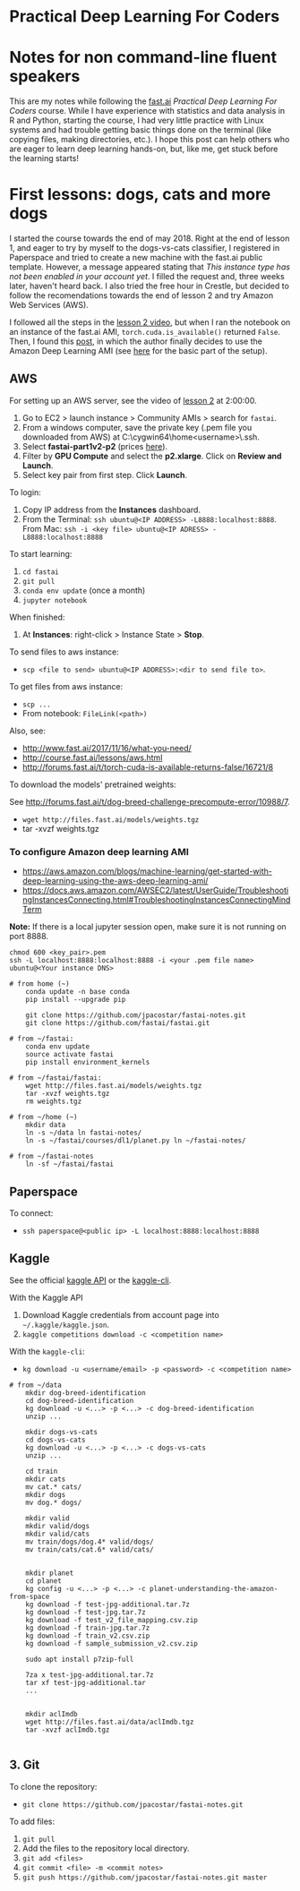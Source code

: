 # Practical Deep Learning For Coders
# Notes for non command-line fluent speakers

This are my notes while following the [fast.ai](http://course.fast.ai/index.html) _Practical Deep Learning For Coders_ course.  While I have experience with statistics and data analysis in R and Python, starting the course, I had very little practice with Linux systems and had trouble getting basic things done on the terminal (like copying files, making directories, etc.).  I hope this post can help others who are eager to learn deep learning hands-on, but, like me, get stuck before the learning starts!

# First lessons: dogs, cats and more dogs

I started the course towards the end of may 2018.  Right at the end of lesson 1, and eager to try by myself to the dogs-vs-cats classifier, I registered in Paperspace and tried to create a new machine with the fast.ai public template.  However, a message appeared stating that _This instance type has not been enabled in your account yet_.  I filled the request and, three weeks later, haven't heard back.  I also tried the free hour in Crestle, but decided to follow the recomendations towards the end of lesson 2 and try Amazon Web Services (AWS). 

I followed all the steps in the [lesson 2 video](https://youtu.be/JNxcznsrRb8?t=1h57m19s), but when I ran the notebook on an instance of the fast.ai AMI, `torch.cuda.is_available()` returned `False`.  Then, I found this [post](http://forums.fast.ai/t/torch-cuda-is-available-returns-false/16721/), in which the author finally decides to use the Amazon Deep Learning AMI (see [here](https://aws.amazon.com/blogs/machine-learning/get-started-with-deep-learning-using-the-aws-deep-learning-ami/) for the basic part of the setup).

## AWS

For setting up an AWS server, see the video of [lesson 2](http://course.fast.ai/lessons/lesson2.html) at 2:00:00.

1. Go to EC2 > launch instance > Community AMIs > search for `fastai`.
1. From a windows computer, save the private key (.pem file you downloaded from AWS) at C:\cygwin64\home\<username>\\.ssh.
1. Select **fastai-part1v2-p2** (prices [here](https://aws.amazon.com/ec2/pricing/)).
1. Filter by **GPU Compute** and select the **p2.xlarge**. Click on **Review and Launch**.
1. Select key pair from first step. Click **Launch**.

To login:

1. Copy IP address from the **Instances** dashboard.
1. From the Terminal: `ssh ubuntu@<IP ADDRESS> -L8888:localhost:8888`.  From Mac: `ssh -i <key file> ubuntu@<IP ADRESS> -L8888:localhost:8888`

To start learning:

1. `cd fastai`
1. `git pull`
1. `conda env update` (once a month)
1. `jupyter notebook`

When finished:

1. At **Instances**: right-click > Instance State > **Stop**.

To send files to aws instance:

* `scp <file to send> ubuntu@<IP ADDRESS>:<dir to send file to>`.

To get files from aws instance:

* `scp ...`
* From notebook: `FileLink(<path>)`

Also, see:

* http://www.fast.ai/2017/11/16/what-you-need/
* http://course.fast.ai/lessons/aws.html
* http://forums.fast.ai/t/torch-cuda-is-available-returns-false/16721/8

To download the models' pretrained weights:

See http://forums.fast.ai/t/dog-breed-challenge-precompute-error/10988/7.

* `wget http://files.fast.ai/models/weights.tgz`
* tar -xvzf weights.tgz


### To configure Amazon deep learning AMI

* https://aws.amazon.com/blogs/machine-learning/get-started-with-deep-learning-using-the-aws-deep-learning-ami/
* https://docs.aws.amazon.com/AWSEC2/latest/UserGuide/TroubleshootingInstancesConnecting.html#TroubleshootingInstancesConnectingMindTerm

**Note:** If there is a local jupyter session open, make sure it is not running on port 8888.

```
chmod 600 <key_pair>.pem
ssh -L localhost:8888:localhost:8888 -i <your .pem file name> ubuntu@<Your instance DNS>

# from home (~)
    conda update -n base conda
    pip install --upgrade pip

    git clone https://github.com/jpacostar/fastai-notes.git
    git clone https://github.com/fastai/fastai.git

# from ~/fastai:
    conda env update
    source activate fastai
    pip install environment_kernels

# from ~/fastai/fastai:
    wget http://files.fast.ai/models/weights.tgz
    tar -xvzf weights.tgz
    rm weights.tgz

# from ~/home (~)
    mkdir data
    ln -s ~/data ln fastai-notes/
    ln -s ~/fastai/courses/dl1/planet.py ln ~/fastai-notes/
    
# from ~/fastai-notes
    ln -sf ~/fastai/fastai
```


## Paperspace

To connect:

* `ssh paperspace@<public ip> -L localhost:8888:localhost:8888`

## Kaggle

See the official [kaggle API](https://github.com/Kaggle/kaggle-api) or the [kaggle-cli](https://github.com/floydwch/kaggle-cli).

With the Kaggle API

1. Download Kaggle credentials from account page into `~/.kaggle/kaggle.json`.
1. `kaggle competitions download -c <competition name>`

With the `kaggle-cli`:

* `kg download -u <username/email> -p <password> -c <competition name>`

```
# from ~/data
    mkdir dog-breed-identification
    cd dog-breed-identification
    kg download -u <...> -p <...> -c dog-breed-identification 
    unzip ...

    mkdir dogs-vs-cats
    cd dogs-vs-cats
    kg download -u <...> -p <...> -c dogs-vs-cats
    unzip ...
    
    cd train
    mkdir cats
    mv cat.* cats/
    mkdir dogs
    mv dog.* dogs/
    
    mkdir valid
    mkdir valid/dogs
    mkdir valid/cats
    mv train/dogs/dog.4* valid/dogs/
    mv train/cats/cat.6* valid/cats/
    
    
    mkdir planet
    cd planet
    kg config -u <...> -p <...> -c planet-understanding-the-amazon-from-space 
    kg download -f test-jpg-additional.tar.7z
    kg download -f test-jpg.tar.7z
    kg download -f test_v2_file_mapping.csv.zip
    kg download -f train-jpg.tar.7z
    kg download -f train_v2.csv.zip
    kg download -f sample_submission_v2.csv.zip
    
    sudo apt install p7zip-full
    
    7za x test-jpg-additional.tar.7z
    tar xf test-jpg-additional.tar
    ...
    
    
    mkdir aclImdb
    wget http://files.fast.ai/data/aclImdb.tgz
    tar -xvzf aclImdb.tgz
    
```

## 3. Git

To clone the repository:

* `git clone https://github.com/jpacostar/fastai-notes.git`

To add files:

1. `git pull`
1. Add the files to the repository local directory.
1. `git add <files>`
1. `git commit <file> -m <commit notes>`
1. `git push https://github.com/jpacostar/fastai-notes.git master`
